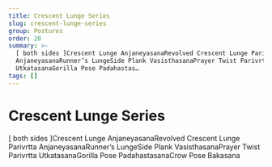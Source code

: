 ```yaml
---
title: Crescent Lunge Series
slug: crescent-lunge-series
group: Postures
order: 20
summary: >-
  [ both sides ]Crescent Lunge AnjaneyasanaRevolved Crescent Lunge Parivrtta
  AnjaneyasanaRunner’s LungeSide Plank VasisthasanaPrayer Twist Parivrtta
  UtkatasanaGorilla Pose Padahastas…
tags: []
---
```

# Crescent Lunge Series

[ both sides ]Crescent Lunge AnjaneyasanaRevolved Crescent Lunge Parivrtta AnjaneyasanaRunner’s LungeSide Plank VasisthasanaPrayer Twist Parivrtta UtkatasanaGorilla Pose PadahastasanaCrow Pose Bakasana
